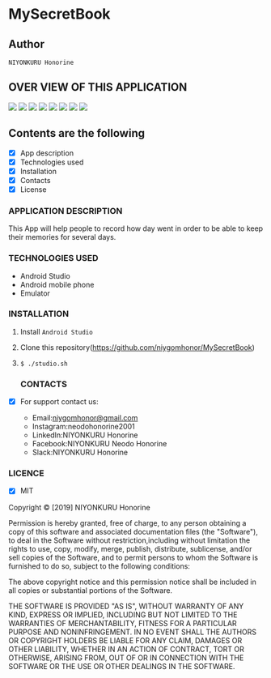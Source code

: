 
# MySecretBook

## Author 

`NIYONKURU Honorine`

## OVER VIEW OF THIS APPLICATION
<img src="photoes/loginInterface.png">
<img src="photoes/signupFace.png">
<img src="photoes/welcomepage.png">
<img src="photoes/secondface.png">
<img src="photoes/thirdface.png">
<img src="photoes/myday.png">
<img src="photoes/currentEvent.png">
<img src="photoes/eventDetails.png">

## Contents are the following
  - [x] App description
  - [x]  Technologies used
  - [x]  Installation
  - [x]  Contacts
  - [x]  License
  
  ### APPLICATION DESCRIPTION
  
This App will help people to record how day went in order to be
 able to keep their memories for several days.
  
 ### TECHNOLOGIES USED
 

 + Android Studio
 + Android mobile phone
 + Emulator

  
  ### INSTALLATION
 
 1. Install  `Android Studio`
 2. Clone this repository(https://github.com/niygomhonor/MySecretBook)
 3. `$ ./studio.sh`

    ### CONTACTS
  
  
- [X]  For support contact us:

     +  Email:niygomhonor@gmail.com
     +  Instagram:neodohonorine2001
     +  LinkedIn:NIYONKURU Honorine
     +  Facebook:NIYONKURU Neodo Honorine
     +  Slack:NIYONKURU Honorine

### LICENCE
- [x] MIT

Copyright &copy; [2019] NIYONKURU Honorine

Permission is hereby granted, free of charge, to any person obtaining a copy of this software and associated documentation files (the "Software"),
 to deal in the Software without restriction,including without limitation the rights to use, 
 copy, modify, merge, publish, distribute, sublicense, and/or sell copies of the Software, and to permit persons to whom the Software is furnished to do so,
  subject to the following conditions:

The above copyright notice and this permission notice shall be included in all copies or substantial portions of the Software.

THE SOFTWARE IS PROVIDED "AS IS", WITHOUT WARRANTY OF ANY KIND, EXPRESS OR IMPLIED, INCLUDING BUT NOT LIMITED TO THE WARRANTIES OF MERCHANTABILITY, 
FITNESS FOR A PARTICULAR PURPOSE AND NONINFRINGEMENT. IN NO EVENT SHALL THE AUTHORS OR COPYRIGHT HOLDERS BE LIABLE FOR ANY CLAIM, DAMAGES OR OTHER LIABILITY,
 WHETHER IN AN ACTION OF CONTRACT, TORT OR OTHERWISE, ARISING FROM, OUT OF OR IN CONNECTION WITH THE SOFTWARE OR THE USE OR OTHER DEALINGS IN THE SOFTWARE.
